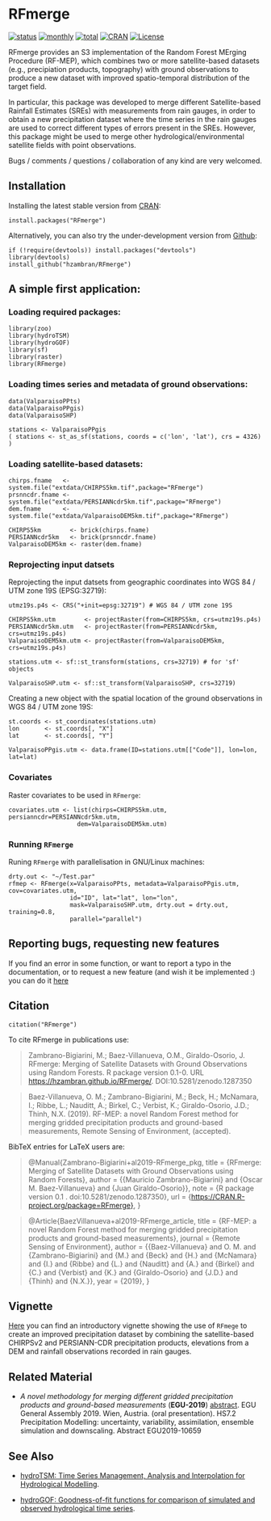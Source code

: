 # RFmerge
[![status](https://tinyverse.netlify.com/badge/RFmerge)](https://CRAN.R-project.org/package=RFmerge) [![monthly](http://cranlogs.r-pkg.org/badges/mapview)](https://www.rpackages.io/package/mapview) [![total](http://cranlogs.r-pkg.org/badges/grand-total/RFmerge)](https://www.rpackages.io/package/RFmerge) [![CRAN](http://www.r-pkg.org/badges/version/RFmerge)](https://cran.r-project.org/package=RFmerge) [![License](https://img.shields.io/badge/license-GPL%20%28%3E=%203%29-lightgrey.svg?style=flat)](http://www.gnu.org/licenses/gpl-3.0.html)

RFmerge provides an S3 implementation of the Random Forest MErging Procedure (RF-MEP), which combines two or more satellite-based datasets (e.g., precipiation products, topography) with ground observations to produce a new dataset with improved spatio-temporal distribution of the target field. 

In particular, this package was developed to merge different Satellite-based Rainfall Estimates (SREs) with measurements from rain gauges, in order to obtain a new precipitation dataset where the time series in the rain gauges are used to correct different types of errors present in the SREs. However, this package might be used to merge other hydrological/environmental satellite fields with point observations. 

Bugs / comments / questions / collaboration of any kind are very welcomed.


## Installation
Installing the latest stable version from [CRAN](https://CRAN.R-project.org/package=RFmerge):
```{r}
install.packages("RFmerge")
```

Alternatively, you can also try the under-development version from [Github](https://github.com/hzambran/RFmerge):
```{r}
if (!require(devtools)) install.packages("devtools")
library(devtools)
install_github("hzambran/RFmerge")
```


## A simple first application:

### Loading required packages:

```{r Loading_other_pks, eval = TRUE, message=FALSE}
library(zoo)
library(hydroTSM)
library(hydroGOF)
library(sf)
library(raster)
library(RFmerge)
```

### Loading times series and metadata of ground observations:

   
```{r Loading_GroundObservarions, eval = TRUE}
data(ValparaisoPPts)
data(ValparaisoPPgis) 
data(ValparaisoSHP)
```

```{r SpatialMetadata}
stations <- ValparaisoPPgis
( stations <- st_as_sf(stations, coords = c('lon', 'lat'), crs = 4326) )
```

### Loading satellite-based datasets:
   
```{r LoadingSatelliteData, eval = TRUE}
chirps.fname   <- system.file("extdata/CHIRPS5km.tif",package="RFmerge")
prsnncdr.fname <- system.file("extdata/PERSIANNcdr5km.tif",package="RFmerge")
dem.fname      <- system.file("extdata/ValparaisoDEM5km.tif",package="RFmerge")

CHIRPS5km        <- brick(chirps.fname)
PERSIANNcdr5km   <- brick(prsnncdr.fname)
ValparaisoDEM5km <- raster(dem.fname)
```

### Reprojecting input datsets

Reprojecting the input datsets from geographic coordinates into WGS 84 / UTM zone 19S (EPSG:32719):

```{r ReprojectingRasters}
utmz19s.p4s <- CRS("+init=epsg:32719") # WGS 84 / UTM zone 19S

CHIRPS5km.utm        <- projectRaster(from=CHIRPS5km, crs=utmz19s.p4s)
PERSIANNcdr5km.utm   <- projectRaster(from=PERSIANNcdr5km, crs=utmz19s.p4s)
ValparaisoDEM5km.utm <- projectRaster(from=ValparaisoDEM5km, crs=utmz19s.p4s)

stations.utm <- sf::st_transform(stations, crs=32719) # for 'sf' objects

ValparaisoSHP.utm <- sf::st_transform(ValparaisoSHP, crs=32719)
```

Creating a new object with the spatial location of the ground observations in  WGS 84 / UTM zone 19S:

```{r FinalMEtadata}
st.coords <- st_coordinates(stations.utm)
lon       <- st.coords[, "X"]
lat       <- st.coords[, "Y"]

ValparaisoPPgis.utm <- data.frame(ID=stations.utm[["Code"]], lon=lon, lat=lat)
```

### Covariates

Raster covariates to be used in `RFmerge`:

```{r CovariatesCreation}
covariates.utm <- list(chirps=CHIRPS5km.utm, persianncdr=PERSIANNcdr5km.utm, 
                   dem=ValparaisoDEM5km.utm)
```

### Running `RFmerge` 

Runing `RFmerge` with parallelisation in GNU/Linux machines:

```{r RFmergeWithLinuxParallelisation, eval = TRUE}
drty.out <- "~/Test.par"
rfmep <- RFmerge(x=ValparaisoPPts, metadata=ValparaisoPPgis.utm, cov=covariates.utm,
                 id="ID", lat="lat", lon="lon",  
                 mask=ValparaisoSHP.utm, drty.out = drty.out, training=0.8,
                 parallel="parallel")
```



## Reporting bugs, requesting new features

If you find an error in some function, or want to report a typo in the documentation, or to request a new feature (and wish it be implemented :) you can do it [here](https://github.com/hzambran/RFmerge/issues)


## Citation 
```{r}
citation("RFmerge")
```

To cite RFmerge in publications use:

> Zambrano-Bigiarini, M.; Baez-Villanueva, O.M., Giraldo-Osorio, J. RFmerge: Merging of Satellite Datasets with Ground Observations using Random Forests. R package version 0.1-0. URL https://hzambran.github.io/RFmerge/. DOI:10.5281/zenodo.1287350

> Baez-Villanueva, O. M.; Zambrano-Bigiarini, M.; Beck, H.; McNamara, I.; Ribbe, L.; Nauditt, A.; Birkel, C.; Verbist, K.; Giraldo-Osorio, J.D.; Thinh, N.X. (2019). RF-MEP: a novel Random Forest method for merging gridded precipitation products and ground-based measurements, Remote Sensing of Environment, (accepted).


BibTeX entries for LaTeX users are:

> @Manual{Zambrano-Bigiarini+al2019-RFmerge_pkg,
>     title = {RFmerge: Merging of Satellite Datasets with Ground Observations using Random Forests},
>     author = {{Mauricio Zambrano-Bigiarini} and {Oscar M. Baez-Villanueva} and {Juan Giraldo-Osorio}},
>     note = {R package version 0.1 . doi:10.5281/zenodo.1287350},
>     url = {https://CRAN.R-project.org/package=RFmerge},
>   }

> @Article{BaezVillanueva+al2019-RFmerge_article,
>     title = {RF-MEP: a novel Random Forest method for merging gridded precipitation products and ground-based measurements},
>     journal = {Remote Sensing of Environment},
>     author = {{Baez-Villanueva} and O. M. and {Zambrano-Bigiarini} and {M.} and {Beck} and {H.} and {McNamara} and {I.} and {Ribbe} and {L.} and {Nauditt} and {A.} and {Birkel} and {C.} and {Verbist} and {K.} and {Giraldo-Osorio} and {J.D.} and {Thinh} and {N.X.}},
>     year = {2019},
>   }

## Vignette 
[Here](https://github.com/hzambran/RFmerge/blob/master/vignettes/RFmerge-RainfallExample.pdf) you can find an introductory vignette showing the use of `RFmege` to create an improved precipitation dataset by combining the satellite-based CHIRPSv2 and PERSIANN-CDR precipitation products, elevations from a DEM and rainfall observations recorded in rain gauges.



## Related Material 

* *A novel methodology for merging different gridded precipitation products and ground-based measurements* (**EGU-2019**)  [abstract](https://meetingorganizer.copernicus.org/EGU2019/EGU2019-10659.pdf). EGU General Assembly 2019. Wien, Austria. (oral presentation). HS7.2 Precipitation Modelling: uncertainty, variability, assimilation, ensemble simulation and downscaling. Abstract EGU2019-10659


## See Also 

* [hydroTSM: Time Series Management, Analysis and Interpolation for Hydrological Modelling](https://github.com/hzambran/hydroTSM).

* [hydroGOF: Goodness-of-fit functions for comparison of simulated and observed hydrological time series](https://github.com/hzambran/hydroGOF).

